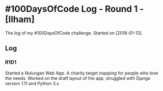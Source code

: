 # #100DaysOfCode Log - Round 1 - [Ilham]

The log of my #100DaysOfCode challenge. Started on [2018-01-13].

## Log

### R1D1 
Started a Nulungan Web App. A charity target mapping for people who love the needs. Worked on the draft layout of the app, struggled with Django version 1.11 and Python 3.x
